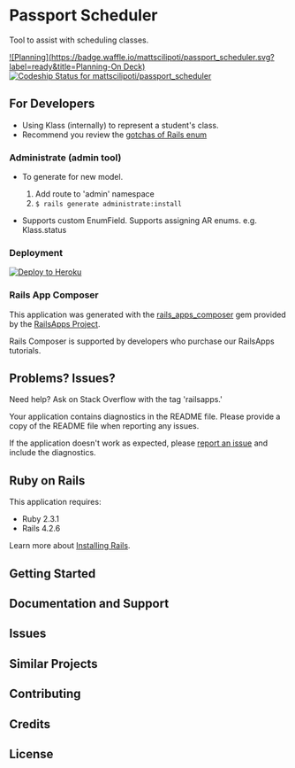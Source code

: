 Passport Scheduler
================

Tool to assist with scheduling classes.

[![Planning](https://badge.waffle.io/mattscilipoti/passport_scheduler.svg?label=ready&title=Planning-On Deck)](http://waffle.io/mattscilipoti/passport_scheduler) [ ![Codeship Status for mattscilipoti/passport_scheduler](https://codeship.com/projects/089a0130-1083-0134-9c2b-728415b5360a/status?branch=master)](https://codeship.com/projects/157008)

For Developers
-----------------

- Using Klass (internally) to represent a student's class.
- Recommend you review the [gotchas of Rails enum](https://hackhands.com/ruby-on-enums-queries-and-rails-4-1/)

### Administrate (admin tool)

- To generate for new model.
  1. Add route to 'admin' namespace
  2. `$ rails generate administrate:install`

- Supports custom EnumField.  Supports assigning AR enums. e.g. Klass.status

### Deployment

[![Deploy to Heroku](https://www.herokucdn.com/deploy/button.png)](https://heroku.com/deploy)

### Rails App Composer

This application was generated with the [rails_apps_composer](https://github.com/RailsApps/rails_apps_composer) gem
provided by the [RailsApps Project](http://railsapps.github.io/).

Rails Composer is supported by developers who purchase our RailsApps tutorials.

Problems? Issues?
-----------

Need help? Ask on Stack Overflow with the tag 'railsapps.'

Your application contains diagnostics in the README file. Please provide a copy of the README file when reporting any issues.

If the application doesn't work as expected, please [report an issue](https://github.com/RailsApps/rails_apps_composer/issues)
and include the diagnostics.

Ruby on Rails
-------------

This application requires:

- Ruby 2.3.1
- Rails 4.2.6

Learn more about [Installing Rails](http://railsapps.github.io/installing-rails.html).

Getting Started
---------------

Documentation and Support
-------------------------

Issues
-------------

Similar Projects
----------------

Contributing
------------

Credits
-------

License
-------
